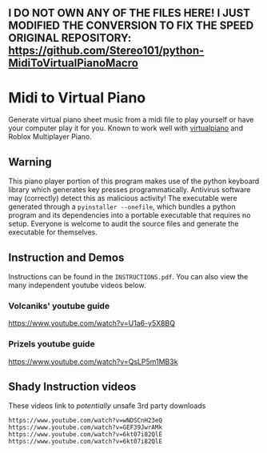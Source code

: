 I DO NOT OWN ANY OF THE FILES HERE!
I JUST MODIFIED THE CONVERSION TO FIX THE SPEED
ORIGINAL REPOSITORY: https://github.com/Stereo101/python-MidiToVirtualPianoMacro
-------------------------------------------------------------------------------------

# Midi to Virtual Piano

Generate virtual piano sheet music from a midi file to play yourself or have your computer play it for you. Known to work well with [virtualpiano](https://virtualpiano.net) and Roblox Multiplayer Piano.


## Warning

This piano player portion of this program makes use of the python keyboard library which generates key presses programmatically. Antivirus software may (correctly) detect this as malicious activity! The executable were generated through a `pyinstaller --onefile`, which bundles a python program and its dependencies into a portable executable that requires no setup. Everyone is welcome to audit the source files and generate the executable for themselves. 

## Instruction and Demos
Instructions can be found in the `INSTRUCTIONS.pdf`. You can also view the many independent youtube videos below.

### Volcaniks' youtube guide

https://www.youtube.com/watch?v=U1a6-y5X8BQ

### Prizels youtube guide

https://www.youtube.com/watch?v=QsLP5m1MB3k
	
## Shady Instruction videos

These videos link to *potentially* unsafe 3rd party downloads
```
https://www.youtube.com/watch?v=wNDSCnH23eQ
https://www.youtube.com/watch?v=GEF39JwrAMk
https://www.youtube.com/watch?v=6kt07i82QlE
https://www.youtube.com/watch?v=6kt07i82QlE
```
